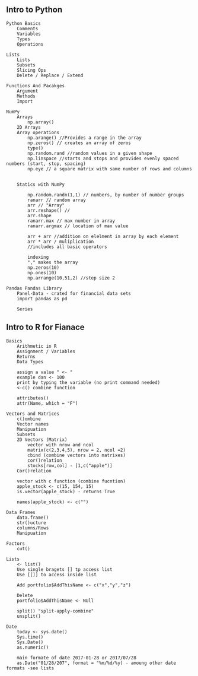 ## Intro to Python

    Python Basics
        Comments
        Variables
        Types
        Operations       

    Lists
        Lists
        Subsets
        Slicing Ops
        Delete / Replace / Extend

    Functions And Pacakges
        Argument
        Methods
        Import       

    NumPy
        Arrays
            np.array()
        2D Arrays
        Array operations
            np.arange() //Provides a range in the array
            np.zeros() // creates an array of zeros
            type()
            np.random.rand //random values in a given shape
            np.linspace //starts and stops and provides evenly spaced numbers (start, stop, spacing)
            np.eye // a square matrix with same number of rows and columns
            

        Statics with NumPy

            np.random.randn(1,1) // numbers, by number of number groups
            ranarr // random array
            arr // "Array"
            arr.reshape() //
            arr.shape
            ranarr.max // max number in array
            ranarr.argmax // location of max value

            arr + arr //addition on elelment in array by each element
            arr * arr / muliplication
            //includes all basic operators

            indexing
            "," makes the array
            np.zeros(10)
            np.ones(10)
            np.arrange(10,51,2) //step size 2
    
    Pandas Pandas Library
        Panel-Data - crated for financial data sets         
        import pandas as pd

        Series   
            




## Intro to R for Fianace

    Basics
        Arithmetic in R
        Assignment / Variables
        Returns
        Data Types  

        assign a value " <- "
        example dan <- 100
        print by typing the variable (no print command needed)
        <-c() combine function  

        attributes()
        attr(Name, which = "F")    

    Vectors and Matrices
        c()ombine
        Vector names
        Manipuation
        Subsets
        2D Vectors (Matrix)
            vector with nrow and ncol
            matrix(c(2,3,4,5), nrow = 2, ncol =2)
            cbind (combine vectors into matrixes)
            cor()relation
            stocks[row,col] - [1,c("apple")]
        Cor()relation

        vector with c function (combine fucntion)
        apple_stock <- c(15, 154, 15)
        is.vector(apple_stock) - returns True

        names(apple_stock) <- c("")

    Data Frames
        data.frame()
        str()ucture
        columns/Rows
        Manipuation    

    Factors
        cut()

    Lists
        <- list()
        Use single bragets [] tp access list
        Use [[]] to access inside list

        Add portfolio$AddThisName <- c("x","y","z")

        Delete
        portfolio$AddThisName <- NUll

        split() "split-apply-combine"
        unsplit()

    Date
        today <- sys.date()
        Sys.time()
        Sys.Date()
        as.numeric()
        
        main formate of date 2017-01-28 or 2017/07/28
        as.Date("01/28/207", format = "%m/%d/%y) - amoung other date formats -see lists



